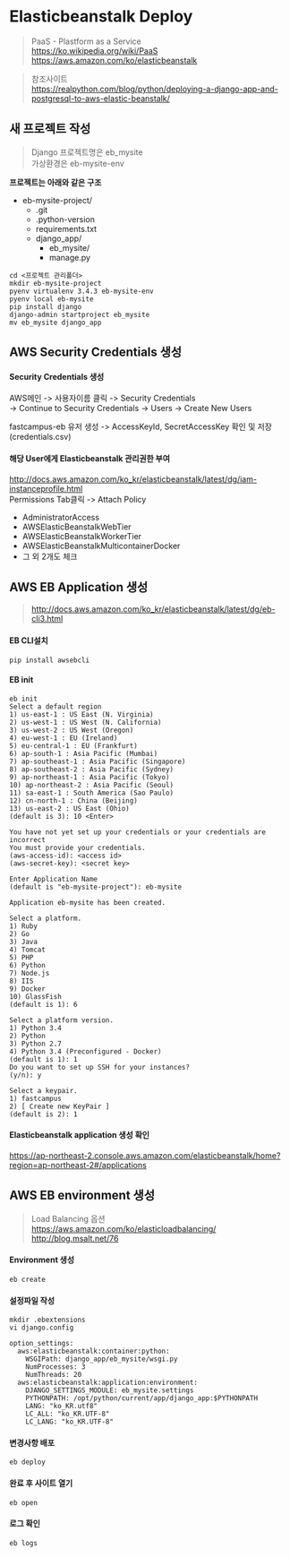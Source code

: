 # Elasticbeanstalk Deploy

> PaaS - Plastform as a Service  
> <https://ko.wikipedia.org/wiki/PaaS>  
> <https://aws.amazon.com/ko/elasticbeanstalk>  

> 참조사이트  
> <https://realpython.com/blog/python/deploying-a-django-app-and-postgresql-to-aws-elastic-beanstalk/>

## 새 프로젝트 작성

> Django 프로젝트명은 eb_mysite  
> 가상환경은 eb-mysite-env


**프로젝트는 아래와 같은 구조**

- eb-mysite-project/
	- .git
	- .python-version
	- requirements.txt
	- django_app/
		- eb_mysite/
		- manage.py


```
cd <프로젝트 관리폴더>
mkdir eb-mysite-project
pyenv virtualenv 3.4.3 eb-mysite-env
pyenv local eb-mysite
pip install django
django-admin startproject eb_mysite
mv eb_mysite django_app
```

## AWS Security Credentials 생성

#### Security Credentials 생성
AWS메인 -> 사용자이름 클릭 -> Security Credentials  
-> Continue to Security Credentials -> Users -> Create New Users

fastcampus-eb 유저 생성 -> AccessKeyId, SecretAccessKey 확인 및 저장 (credentials.csv)

#### 해당 User에게 Elasticbeanstalk 관리권한 부여
<http://docs.aws.amazon.com/ko_kr/elasticbeanstalk/latest/dg/iam-instanceprofile.html>  
Permissions Tab클릭 -> Attach Policy

- AdministratorAccess
- AWSElasticBeanstalkWebTier
- AWSElasticBeanstalkWorkerTier
- AWSElasticBeanstalkMulticontainerDocker
- 그 외 2개도 체크



## AWS EB Application 생성

> <http://docs.aws.amazon.com/ko_kr/elasticbeanstalk/latest/dg/eb-cli3.html>


#### EB CLI설치

```
pip install awsebcli
```

#### EB init

```
eb init
Select a default region
1) us-east-1 : US East (N. Virginia)
2) us-west-1 : US West (N. California)
3) us-west-2 : US West (Oregon)
4) eu-west-1 : EU (Ireland)
5) eu-central-1 : EU (Frankfurt)
6) ap-south-1 : Asia Pacific (Mumbai)
7) ap-southeast-1 : Asia Pacific (Singapore)
8) ap-southeast-2 : Asia Pacific (Sydney)
9) ap-northeast-1 : Asia Pacific (Tokyo)
10) ap-northeast-2 : Asia Pacific (Seoul)
11) sa-east-1 : South America (Sao Paulo)
12) cn-north-1 : China (Beijing)
13) us-east-2 : US East (Ohio)
(default is 3): 10 <Enter>

You have not yet set up your credentials or your credentials are incorrect 
You must provide your credentials.
(aws-access-id): <access id>
(aws-secret-key): <secret key>

Enter Application Name
(default is "eb-mysite-project"): eb-mysite

Application eb-mysite has been created.

Select a platform.
1) Ruby
2) Go
3) Java
4) Tomcat
5) PHP
6) Python
7) Node.js
8) IIS
9) Docker
10) GlassFish
(default is 1): 6

Select a platform version.
1) Python 3.4
2) Python
3) Python 2.7
4) Python 3.4 (Preconfigured - Docker)
(default is 1): 1
Do you want to set up SSH for your instances?
(y/n): y

Select a keypair.
1) fastcampus
2) [ Create new KeyPair ]
(default is 2): 1
```

#### Elasticbeanstalk application 생성 확인

<https://ap-northeast-2.console.aws.amazon.com/elasticbeanstalk/home?region=ap-northeast-2#/applications>


## AWS EB environment 생성

> Load Balancing 옵션  
> <https://aws.amazon.com/ko/elasticloadbalancing/>  
> <http://blog.msalt.net/76>

#### Environment 생성

```
eb create
```

#### 설정파일 작성

```
mkdir .ebextensions
vi django.config

option_settings:
  aws:elasticbeanstalk:container:python:
    WSGIPath: django_app/eb_mysite/wsgi.py
    NumProcesses: 3
    NumThreads: 20
  aws:elasticbeanstalk:application:environment:
    DJANGO_SETTINGS_MODULE: eb_mysite.settings
    PYTHONPATH: /opt/python/current/app/django_app:$PYTHONPATH
    LANG: "ko_KR.utf8"
    LC_ALL: "ko_KR.UTF-8"
    LC_LANG: "ko_KR.UTF-8"
```

#### 변경사항 배포

```
eb deploy
```

#### 완료 후 사이트 열기

```
eb open
```

#### 로그 확인

```
eb logs
```